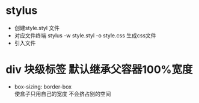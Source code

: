 # stylus 

 - 创建style.styl 文件
 - 对应文件终端 stylus -w style.styl -o style.css   生成css文件
 - 引入文件 <link rel="stylesheet" href="./css/style.css">




 # div 块级标签  默认继承父容器100%宽度
  - box-sizing: border-box  
            使盒子只用自己的宽度 不会挤占别的空间